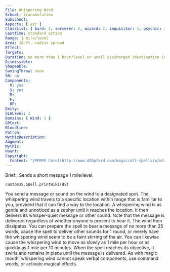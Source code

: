 ```yaml
---
File: Whispering Wind
School: transmutation
Subschool: 
Aspects: [ air ]
ClassList: { bard: 2, sorcerer: 2, wizard: 2, inquisitor: 2, psychic: 2, mesmerist: 2, medium: 2 }
CastTime: standard action
Range: 1 mile/level
Area: 10-ft.-radius spread
Effect: 
Targets: 
Duration: no more than 1 hour/level or until discharged (destination is reached)
Dismissible: 
Shapeable: 
SavingThrow: none
SR: no
Components:
  V: yes
  S: yes
  M: 
  F: 
  DF: 
Deity: 
SLALevel: 2
Domains: { Wind: 1 }
GPCost: 
Bloodline: 
Patron: 
MythicDescription: 
Augment: 
Mythic: 
Haunt: 
Copyright:
  Content: "[PFRPG Core](http://www.d20pfsrd.com/magic/all-spells/w/whispering-wind)"
---
```

Brief:: Sends a short message 1 mile/level.

```dataviewjs
customJS.Spell.printWiki(dv)
```

You send a message or sound on the wind to a designated spot. The whispering wind travels to a specific location within range that is familiar to you, provided that it can find a way to the location. A whispering wind is as gentle and unnoticed as a zephyr until it reaches the location. It then delivers its whisper-quiet message or other sound. Note that the message is delivered regardless of whether anyone is present to hear it. The wind then dissipates.  You can prepare the spell to bear a message of no more than 25 words, cause the spell to deliver other sounds for 1 round, or merely have the whispering wind seem to be a faint stirring of the air. You can likewise cause the whispering wind to move as slowly as 1 mile per hour or as quickly as 1 mile per 10 minutes.  When the spell reaches its objective, it swirls and remains in place until the message is delivered. As with magic mouth, whispering wind cannot speak verbal components, use command words, or activate magical effects.
